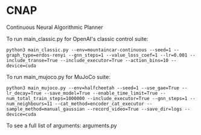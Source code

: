 # CNAP
Continuous Neural Algorithmic Planner

To run main_classic.py for OpenAI's classic control suite:

```
python3 main_classic.py --env=mountaincar-continuous --seed=1 --graph_type=erdos-renyi --gnn_steps=1 --value_loss_coef=1 --lr=0.001 --include_transe=True --include_executor=True --action_bins=10 --device=cuda
```

To run main_mujoco.py for MuJoCo suite:

```
python3 main_mujoco.py --env=halfcheetah --seed=1 --use_gae=True --lr_decay=True --save_model=True --enable_time_limit=True --num_total_train_steps=1000000 --include_executor=True --gnn_steps=1 --num_neighbours=11 --cat_method=encoder_cat_executor --sample_method=manual_gaussian --record_video=True --save_dir=logs --device=cuda
```

To see a full list of arguments: arguments.py 
